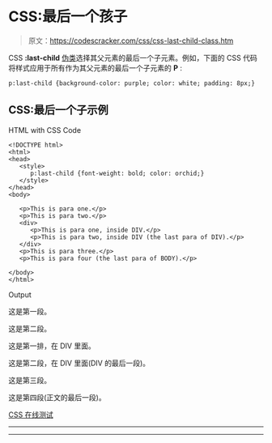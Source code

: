 # CSS:最后一个孩子

> 原文：<https://codescracker.com/css/css-last-child-class.htm>

CSS **:last-child** [伪类](/css/css-pseudo-classes.htm)选择其父元素的最后一个子元素。例如，下面的 CSS 代码将样式应用于所有作为其父元素的最后一个子元素的 **P** :

```
p:last-child {background-color: purple; color: white; padding: 8px;}
```

## CSS:最后一个子示例

HTML with CSS Code

```
<!DOCTYPE html>
<html>
<head>
   <style>
      p:last-child {font-weight: bold; color: orchid;}
   </style>
</head>
<body>

   <p>This is para one.</p>
   <p>This is para two.</p>
   <div>
      <p>This is para one, inside DIV.</p>
      <p>This is para two, inside DIV (the last para of DIV).</p>
   </div>
   <p>This is para three.</p>
   <p>This is para four (the last para of BODY).</p>

</body>
</html>
```

Output

这是第一段。

这是第二段。

这是第一排，在 DIV 里面。

这是第二段，在 DIV 里面(DIV 的最后一段)。

这是第三段。

这是第四段(正文的最后一段)。

[CSS 在线测试](/exam/showtest.php?subid=5)

* * *

* * *